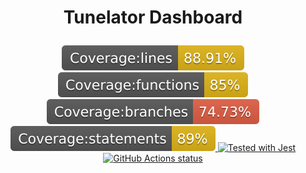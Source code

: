 <h1 align="center">
    <p align="center">Tunelator Dashboard</p>
</h1>

<p align="center">
    <a href="#">
        <img src=".github/badges/badge-lines.svg" />
    </a>
    <a href="#">
        <img src=".github/badges/badge-functions.svg" />
    </a>
    <a href="#">
        <img src=".github/badges/badge-branches.svg" />
    </a>
    <a href="#">
        <img src=".github/badges/badge-statements.svg" />
    </a>
    <a href="https://github.com/facebook/jest">
        <img src="https://img.shields.io/badge/tested_with-jest-99424f.svg" alt="Tested with Jest">
    </a>
    <a href="https://github.com/tunelator/tunelator-dashboard/actions/workflows/test.yml">
        <img src="https://github.com/tunelator/tunelator-dashboard/actions/workflows/test.yml/badge.svg" alt="GitHub Actions status">
    </a>
</p>
